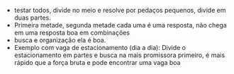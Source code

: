 - testar todos, divide no meio e resolve por pedaços pequenos, divide em duas partes.
- Primeira metade, segunda metade cada uma é uma resposta, não chega em uma resposta boa em combinações
- busca e organização ela é boa.
- Exemplo com vaga de estacionamento (dia a dia): Divide o estacionamento em partes e busca na mais promissora primeiro, é mais rápido que a força bruta e pode encontrar uma vaga boa